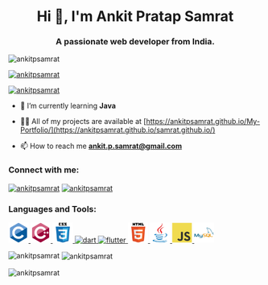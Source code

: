 <h1 align="center">Hi 👋, I'm Ankit Pratap Samrat</h1>
<h3 align="center">A passionate web developer from India.</h3>

<p align="left"> <img src="https://komarev.com/ghpvc/?username=ankitpsamrat&label=Profile%20views&color=0e75b6&style=flat" alt="ankitpsamrat" /> </p>

<p align="left"> <a href="https://github.com/ryo-ma/github-profile-trophy"><img src="https://github-profile-trophy.vercel.app/?username=ankitpsamrat" alt="ankitpsamrat" /></a> </p>

<p align="left"> <a href="https://twitter.com/ankitpsamrat" target="blank"><img src="https://img.shields.io/twitter/follow/ankitpsamrat?logo=twitter&style=for-the-badge" alt="ankitpsamrat" /></a> </p>

- 🌱 I’m currently learning **Java**

- 👨‍💻 All of my projects are available at [https://ankitpsamrat.github.io/My-Portfolio/](https://ankitpsamrat.github.io/samrat.github.io/)

- 📫 How to reach me **ankit.p.samrat@gmail.com**

<h3 align="left">Connect with me:</h3>
<p align="left">
<a href="https://twitter.com/ankitpsamrat" target="blank"><img align="center" src="https://raw.githubusercontent.com/rahuldkjain/github-profile-readme-generator/master/src/images/icons/Social/twitter.svg" alt="ankitpsamrat" height="30" width="40" /></a>
<a href="https://linkedin.com/in/ankitpsamrat" target="blank"><img align="center" src="https://raw.githubusercontent.com/rahuldkjain/github-profile-readme-generator/master/src/images/icons/Social/linked-in-alt.svg" alt="ankitpsamrat" height="30" width="40" /></a>
</p>


<h3 align="left">Languages and Tools:</h3>
<p align="left"> <a href="https://www.cprogramming.com/" target="_blank" rel="noreferrer"> <img src="https://raw.githubusercontent.com/devicons/devicon/master/icons/c/c-original.svg" alt="c" width="40" height="40"/> </a> <a href="https://www.w3schools.com/cpp/" target="_blank" rel="noreferrer"> <img src="https://raw.githubusercontent.com/devicons/devicon/master/icons/cplusplus/cplusplus-original.svg" alt="cplusplus" width="40" height="40"/> </a> <a href="https://www.w3schools.com/css/" target="_blank" rel="noreferrer"> <img src="https://raw.githubusercontent.com/devicons/devicon/master/icons/css3/css3-original-wordmark.svg" alt="css3" width="40" height="40"/> </a> <a href="https://dart.dev" target="_blank" rel="noreferrer"> <img src="https://www.vectorlogo.zone/logos/dartlang/dartlang-icon.svg" alt="dart" width="40" height="40"/> </a> <a href="https://flutter.dev" target="_blank" rel="noreferrer"> <img src="https://www.vectorlogo.zone/logos/flutterio/flutterio-icon.svg" alt="flutter" width="40" height="40"/> </a> <a href="https://www.w3.org/html/" target="_blank" rel="noreferrer"> <img src="https://raw.githubusercontent.com/devicons/devicon/master/icons/html5/html5-original-wordmark.svg" alt="html5" width="40" height="40"/> </a> <a href="https://www.java.com" target="_blank" rel="noreferrer"> <img src="https://raw.githubusercontent.com/devicons/devicon/master/icons/java/java-original.svg" alt="java" width="40" height="40"/> </a> <a href="https://developer.mozilla.org/en-US/docs/Web/JavaScript" target="_blank" rel="noreferrer"> <img src="https://raw.githubusercontent.com/devicons/devicon/master/icons/javascript/javascript-original.svg" alt="javascript" width="40" height="40"/> </a> <a href="https://www.mysql.com/" target="_blank" rel="noreferrer"> <img src="https://raw.githubusercontent.com/devicons/devicon/master/icons/mysql/mysql-original-wordmark.svg" alt="mysql" width="40" height="40"/> </a> </p>


<p><img align="left" src="https://github-readme-stats.vercel.app/api/top-langs?username=ankitpsamrat&show_icons=true&locale=en&layout=compact" alt="ankitpsamrat" /></p>

<p>&nbsp;<img align="center" src="https://github-readme-stats.vercel.app/api?username=ankitpsamrat&show_icons=true&locale=en" alt="ankitpsamrat" /></p>

<p><img align="center" src="https://github-readme-streak-stats.herokuapp.com/?user=ankitpsamrat&" alt="ankitpsamrat" /></p>
